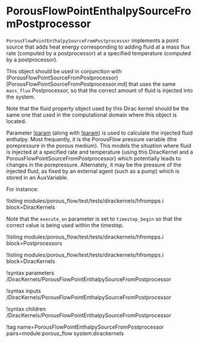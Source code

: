# PorousFlowPointEnthalpySourceFromPostprocessor

`PorousFlowPointEnthalpySourceFromPostprocessor` implements a point source that adds heat energy
corresponding to adding fluid at a mass flux rate (computed by a postprocessor) at a specified
temperature (computed by a postprocessor).

This object should be used in conjunction with (PorousFlowPointSourceFromPostprocessor)[PorousFlowPointSourceFromPostprocessor.md]
that uses the same `mass_flux` Postprocessor, so that the correct amount of fluid is injected into the system.

Note that the fluid property object used by this Dirac kernel should be the same one that used in
the computational domain where this object is located.

Parameter [!param](/DiracKernels/PorousFlowPointEnthalpySourceFromPostprocessor/pressure)
(along with [!param](/DiracKernels/PorousFlowPointEnthalpySourceFromPostprocessor/T_in)) is used to calculate
the injected fluid enthalpy. Most frequently, it is the PorousFlow pressure variable (the porepressure
in the porous medium). This models the situation where fluid is injected at a specified rate and
temperature (using this DiracKernel and a PorousFlowPointSourceFromPostprocessor) which potentially
leads to changes in the porepressure. Alternately, it may be the pressure of the injected fluid, as
fixed by an external agent (such as a pump) which is stored in an AuxVariable.

For instance:

!listing modules/porous_flow/test/tests/dirackernels/hfrompps.i block=DiracKernels

Note that the ```execute_on``` parameter is set to ```timestep_begin``` so that the correct
value is being used within the timestep.

!listing modules/porous_flow/test/tests/dirackernels/hfrompps.i block=Postprocessors

!listing modules/porous_flow/test/tests/dirackernels/hfrompps.i block=DiracKernels

!syntax parameters /DiracKernels/PorousFlowPointEnthalpySourceFromPostprocessor

!syntax inputs /DiracKernels/PorousFlowPointEnthalpySourceFromPostprocessor

!syntax children /DiracKernels/PorousFlowPointEnthalpySourceFromPostprocessor

!tag name=PorousFlowPointEnthalpySourceFromPostprocessor pairs=module:porous_flow system:dirackernels
